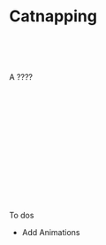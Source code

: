 # Catnapping


<br/>
<br/>
<br/>

A ????

<br/>
<br/>
<br/>
<br/>
<br/>
<br/>
<br/>
<br/>
<br/>
<br/>
<br/>
<br/>





To dos
- Add Animations
